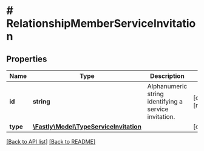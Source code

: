 # # RelationshipMemberServiceInvitation

## Properties

Name | Type | Description | Notes
------------ | ------------- | ------------- | -------------
**id** | **string** | Alphanumeric string identifying a service invitation. | [optional] [readonly]
**type** | [**\Fastly\Model\TypeServiceInvitation**](TypeServiceInvitation.md) |  | [optional]

[[Back to API list]](../../README.md#endpoints) [[Back to README]](../../README.md)
